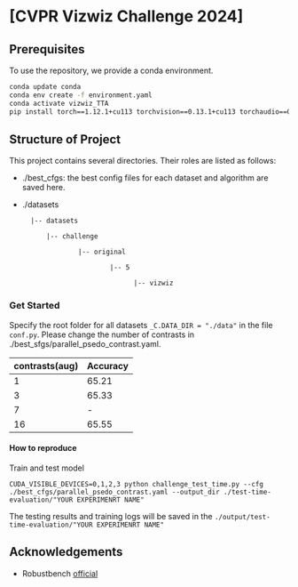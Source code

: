 # [CVPR Vizwiz Challenge 2024]
## Prerequisites

To use the repository, we provide a conda environment.

```bash
conda update conda
conda env create -f environment.yaml
conda activate vizwiz_TTA
pip install torch==1.12.1+cu113 torchvision==0.13.1+cu113 torchaudio==0.12.1 --extra-index-url https://download.pytorch.org/whl/cu113
```

## Structure of Project

This project contains several directories. Their roles are listed as follows:

+ ./best_cfgs: the best config files for each dataset and algorithm are saved here.
+ ./datasets
  
  	    |-- datasets 
  	
  	        |-- challenge
  	
  	                |-- original
  	
  	                        |-- 5
  	
  	                              |-- vizwiz

  
### Get Started

Specify the root folder for all datasets `_C.DATA_DIR = "./data"` in the file `conf.py`. 
Please change the number of contrasts in ./best_sfgs/parallel_psedo_contrast.yaml.

|contrasts(aug)|Accuracy|
|------|---|
|1|65.21|
|3|65.33|
|7|-|
|16|65.55|
#### How to reproduce

Train and test model

    CUDA_VISIBLE_DEVICES=0,1,2,3 python challenge_test_time.py --cfg ./best_cfgs/parallel_psedo_contrast.yaml --output_dir ./test-time-evaluation/"YOUR EXPERIMENRT NAME"

The testing results and training logs will be saved in the `./output/test-time-evaluation/"YOUR EXPERIMENRT NAME"`

## Acknowledgements

+ Robustbench [official](https://github.com/RobustBench/robustbench)

